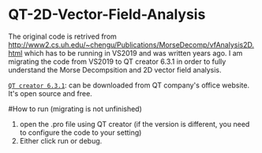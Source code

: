 # QT-2D-Vector-Field-Analysis
The original code is retrived from http://www2.cs.uh.edu/~chengu/Publications/MorseDecomp/vfAnalysis2D.html which has to be running in VS2019 and was written years ago. I am migrating the code from VS2019 to QT creator 6.3.1 in order to fully understand the Morse Decompsition and 2D vector field analysis.

[`QT creator 6.3.1`](https://www.qt.io/product/development-tools): can be downloaded from QT company's office website. It's open source and free.

#How to run (migrating is not unfinished)
1. open the .pro file using QT creator (if the version is different, you need to configure the code to your setting)
2. Either click run or debug.
